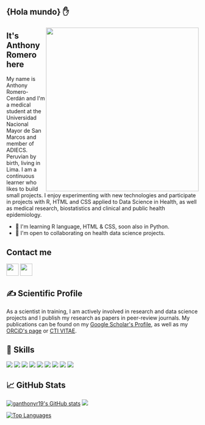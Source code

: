 <!-- This README.md is based on README from @Pratham31 (https://github.com/Pratham31) and @Psotob (https://github.com/psotob) -->

<h2>{Hola mundo} ✋ <!--<img src="https://github.com/ganthonyr19/ganthonyr19/blob/main/wave.gif" width="30px"> </h2>-->

<img src="https://github.com/ganthonyr/ganthonyr/blob/main/final.gif" height="430" width="400" align="right"></img>

## It's Anthony Romero here 
My name is Anthony Romero-Cerdán and I'm a medical student at the Universidad Nacional Mayor de San Marcos and member of ADIECS. Peruvian by birth, living in Lima. I am a continuous learner who likes to build small projects. I enjoy experimenting with new technologies and participate in projects with R, HTML and CSS applied to Data Science in Health, as well as medical research, biostatistics and clinical and public health epidemiology.

* 🧠 I'm learning R language, HTML & CSS, soon also in Python.
* 🤝 I'm open to collaborating on health data science projects.

##  Contact me
<a href="https://www.linkedin.com/in/garomeroc" target="_blank" rel="noreferrer"><img src="https://raw.githubusercontent.com/danielcranney/readme-generator/main/public/icons/socials/linkedin.svg" width="32" height="32" /></a> <a href="https://x.com/ganthonyrc" target="_blank" rel="noreferrer"><img src="https://raw.githubusercontent.com/danielcranney/readme-generator/main/public/icons/socials/twitter.svg" width="32" height="32" /></a></p>

## &#x270d; Scientific Profile

As a scientist in training, I am actively involved in research and data science projects and I publish my research as papers in peer-review journals. My publications can be found on my [Google Scholar's Profile](https://scholar.google.com/citations?user=bSpylR0AAAAJ&hl=es), as well as my [ORCiD's page](https://orcid.org/0000-0001-6342-647X) or [CTI VITAE](https://ctivitae.concytec.gob.pe/appDirectorioCTI/VerDatosInvestigador.do?id_investigador=138155). 

## 🔧 Skills

![](https://img.shields.io/badge/Code-R%20project-informational?style=flat&logo=R&logoColor=white&color=38761d)
![](https://img.shields.io/badge/Code-R%20Studio-informational?style=flat&logo=RStudio&logoColor=white&color=38761d)
![](https://img.shields.io/badge/Code-Git-informational?style=flat&logo=git&logoColor=white&color=38761d)
![](https://img.shields.io/badge/Tools-GitHub-informational?style=flat&logo=github&logoColor=white&color=38761d)
![](https://img.shields.io/badge/Tools-Zotero-informational?style=flat&logo=zotero&logoColor=white&color=38761d)
![](https://img.shields.io/badge/Tools-Mendeley-informational?style=flat&logo=mendeley&logoColor=white&color=38761d)
![](https://img.shields.io/badge/Code-HTML-informational?style=flat&logo=html&logoColor=white&color=38761d)
![](https://img.shields.io/badge/Code-CSS-informational?style=flat&logo=css&logoColor=white&color=38761d)
![](https://img.shields.io/badge/Code-Stata-informational?style=flat&logoColor=white&color=38761d)

## &#x1f4c8; GitHub Stats

<a href="http://www.github.com/ganthonyr19"><img src="https://github-readme-stats.vercel.app/api?username=ganthonyr19&show_icons=true&hide=&count_private=true&title_color=0891b2&text_color=ffffff&icon_color=0891b2&bg_color=1c1917&hide_border=true&show_icons=true" alt="ganthonyr19's GitHub stats" /></a>
<a href="http://www.github.com/ganthonyr19"><img src="https://github-readme-streak-stats.herokuapp.com/?user=ganthonyr19&stroke=ffffff&background=1c1917&ring=0891b2&fire=0891b2&currStreakNum=ffffff&currStreakLabel=0891b2&sideNums=ffffff&sideLabels=ffffff&dates=ffffff&hide_border=true" /></a>

<!--<a href="http://www.github.com/ganthonyr19"><img src="https://activity-graph.herokuapp.com/graph?username=ganthonyr19&bg_color=1c1917&color=ffffff&line=0891b2&point=ffffff&area_color=1c1917&area=true&hide_border=true&custom_title=GitHub%20Commits%20Graph" alt="GitHub Commits Graph" /></a>-->

<a href="https://github.com/ganthonyr" align="left"><img src="https://github-readme-stats.vercel.app/api/top-langs/?username=ganthonyr&langs_count=10&title_color=0891b2&text_color=ffffff&icon_color=0891b2&bg_color=1c1917&hide_border=true&locale=en&custom_title=Top%20%Languages" alt="Top Languages" /></a>

<!-- Resources -->
<!-- Icons: https://simpleicons.org/ -->
<!-- GitHub Stats: https://github.com/anuraghazra/github-readme-stats -->
<!-- Emojis: https://emojipedia.org/emoji/ -->
<!-- HTML Emojis: https://www.fileformat.info/index.htm -->
<!-- Awesome GitHub Profile README: https://github.com/kautukkundan/Awesome-Profile-README-templates -->
